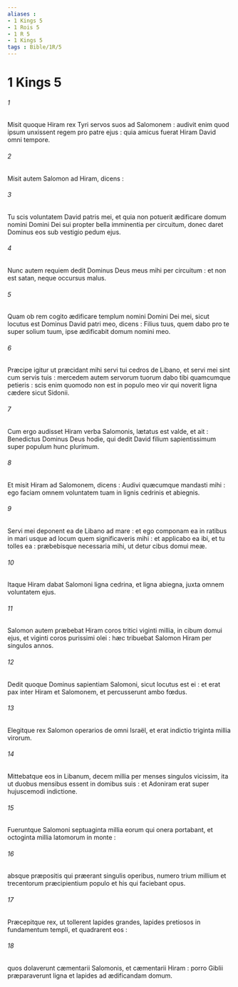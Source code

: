 ```yaml
---
aliases : 
- 1 Kings 5
- 1 Rois 5
- 1 R 5
- 1 Kings 5
tags : Bible/1R/5
---
```


# 1 Kings 5

###### 1
Misit quoque Hiram rex Tyri servos suos ad Salomonem : audivit enim quod ipsum unxissent regem pro patre ejus : quia amicus fuerat Hiram David omni tempore.
###### 2
Misit autem Salomon ad Hiram, dicens :
###### 3
Tu scis voluntatem David patris mei, et quia non potuerit ædificare domum nomini Domini Dei sui propter bella imminentia per circuitum, donec daret Dominus eos sub vestigio pedum ejus.
###### 4
Nunc autem requiem dedit Dominus Deus meus mihi per circuitum : et non est satan, neque occursus malus.
###### 5
Quam ob rem cogito ædificare templum nomini Domini Dei mei, sicut locutus est Dominus David patri meo, dicens : Filius tuus, quem dabo pro te super solium tuum, ipse ædificabit domum nomini meo.
###### 6
Præcipe igitur ut præcidant mihi servi tui cedros de Libano, et servi mei sint cum servis tuis : mercedem autem servorum tuorum dabo tibi quamcumque petieris : scis enim quomodo non est in populo meo vir qui noverit ligna cædere sicut Sidonii.
###### 7
Cum ergo audisset Hiram verba Salomonis, lætatus est valde, et ait : Benedictus Dominus Deus hodie, qui dedit David filium sapientissimum super populum hunc plurimum.
###### 8
Et misit Hiram ad Salomonem, dicens : Audivi quæcumque mandasti mihi : ego faciam omnem voluntatem tuam in lignis cedrinis et abiegnis.
###### 9
Servi mei deponent ea de Libano ad mare : et ego componam ea in ratibus in mari usque ad locum quem significaveris mihi : et applicabo ea ibi, et tu tolles ea : præbebisque necessaria mihi, ut detur cibus domui meæ.
###### 10
Itaque Hiram dabat Salomoni ligna cedrina, et ligna abiegna, juxta omnem voluntatem ejus.
###### 11
Salomon autem præbebat Hiram coros tritici viginti millia, in cibum domui ejus, et viginti coros purissimi olei : hæc tribuebat Salomon Hiram per singulos annos.
###### 12
Dedit quoque Dominus sapientiam Salomoni, sicut locutus est ei : et erat pax inter Hiram et Salomonem, et percusserunt ambo fœdus.
###### 13
Elegitque rex Salomon operarios de omni Israël, et erat indictio triginta millia virorum.
###### 14
Mittebatque eos in Libanum, decem millia per menses singulos vicissim, ita ut duobus mensibus essent in domibus suis : et Adoniram erat super hujuscemodi indictione.
###### 15
Fueruntque Salomoni septuaginta millia eorum qui onera portabant, et octoginta millia latomorum in monte :
###### 16
absque præpositis qui præerant singulis operibus, numero trium millium et trecentorum præcipientium populo et his qui faciebant opus.
###### 17
Præcepitque rex, ut tollerent lapides grandes, lapides pretiosos in fundamentum templi, et quadrarent eos :
###### 18
quos dolaverunt cæmentarii Salomonis, et cæmentarii Hiram : porro Giblii præparaverunt ligna et lapides ad ædificandam domum.
